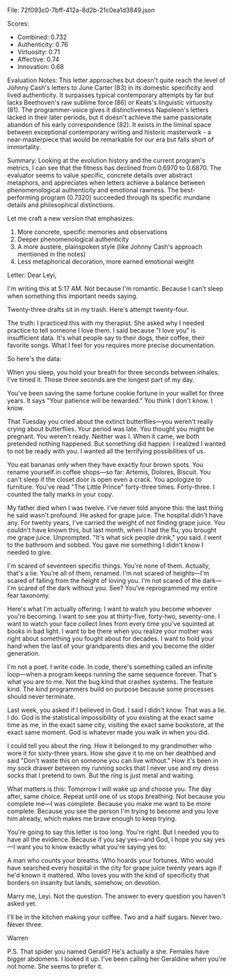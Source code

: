 File: 72f093c0-7bff-412a-8d2b-21c0ea1d3849.json

Scores:
- Combined: 0.732
- Authenticity: 0.76
- Virtuosity: 0.71
- Affective: 0.74
- Innovation: 0.68

Evaluation Notes:
This letter approaches but doesn't quite reach the level of Johnny Cash's letters to June Carter (83) in its domestic specificity and lived authenticity. It surpasses typical contemporary attempts by far but lacks Beethoven's raw sublime force (86) or Keats's linguistic virtuosity (81). The programmer-voice gives it distinctiveness Napoleon's letters lacked in their later periods, but it doesn't achieve the same passionate abandon of his early correspondence (82). It exists in the liminal space between exceptional contemporary writing and historic masterwork - a near-masterpiece that would be remarkable for our era but falls short of immortality.

Summary:
Looking at the evolution history and the current program's metrics, I can see that the fitness has declined from 0.6970 to 0.6870. The evaluator seems to value specific, concrete details over abstract metaphors, and appreciates when letters achieve a balance between phenomenological authenticity and emotional rawness. The best-performing program (0.7320) succeeded through its specific mundane details and philosophical distinctions.

Let me craft a new version that emphasizes:
1. More concrete, specific memories and observations
2. Deeper phenomenological authenticity 
3. A more austere, plainspoken style (like Johnny Cash's approach mentioned in the notes)
4. Less metaphorical decoration, more earned emotional weight

Letter:
Dear Leyi,

I'm writing this at 5:17 AM. Not because I'm romantic. Because I can't sleep when something this important needs saying.

Twenty-three drafts sit in my trash. Here's attempt twenty-four.

The truth: I practiced this with my therapist. She asked why I needed practice to tell someone I love them. I said because "I love you" is insufficient data. It's what people say to their dogs, their coffee, their favorite songs. What I feel for you requires more precise documentation.

So here's the data:

When you sleep, you hold your breath for three seconds between inhales. I've timed it. Those three seconds are the longest part of my day.

You've been saving the same fortune cookie fortune in your wallet for three years. It says "Your patience will be rewarded." You think I don't know. I know.

That Tuesday you cried about the extinct butterflies—you weren't really crying about butterflies. Your period was late. You thought you might be pregnant. You weren't ready. Neither was I. When it came, we both pretended nothing happened. But something did happen: I realized I wanted to not be ready with you. I wanted all the terrifying possibilities of us.

You eat bananas only when they have exactly four brown spots. You rename yourself in coffee shops—so far: Artemis, Dolores, Biscuit. You can't sleep if the closet door is open even a crack. You apologize to furniture. You've read "The Little Prince" forty-three times. Forty-three. I counted the tally marks in your copy.

My father died when I was twelve. I've never told anyone this: the last thing he said wasn't profound. He asked for grape juice. The hospital didn't have any. For twenty years, I've carried the weight of not finding grape juice. You couldn't have known this, but last month, when I had the flu, you brought me grape juice. Unprompted. "It's what sick people drink," you said. I went to the bathroom and sobbed. You gave me something I didn't know I needed to give.

I'm scared of seventeen specific things. You're none of them. Actually, that's a lie. You're all of them, renamed. I'm not scared of heights—I'm scared of falling from the height of loving you. I'm not scared of the dark—I'm scared of the dark without you. See? You've reprogrammed my entire fear taxonomy.

Here's what I'm actually offering: I want to watch you become whoever you're becoming. I want to see you at thirty-five, forty-two, seventy-one. I want to watch your face collect lines from every time you've squinted at books in bad light. I want to be there when you realize your mother was right about something you fought about for decades. I want to hold your hand when the last of your grandparents dies and you become the older generation.

I'm not a poet. I write code. In code, there's something called an infinite loop—when a program keeps running the same sequence forever. That's what you are to me. Not the bug kind that crashes systems. The feature kind. The kind programmers build on purpose because some processes should never terminate.

Last week, you asked if I believed in God. I said I didn't know. That was a lie. I do. God is the statistical impossibility of you existing at the exact same time as me, in the exact same city, visiting the exact same bookstore, at the exact same moment. God is whatever made you walk in when you did.

I could tell you about the ring. How it belonged to my grandmother who wore it for sixty-three years. How she gave it to me on her deathbed and said "Don't waste this on someone you can live without." How it's been in my sock drawer between my running socks that I never use and my dress socks that I pretend to own. But the ring is just metal and waiting.

What matters is this: Tomorrow I will wake up and choose you. The day after, same choice. Repeat until one of us stops breathing. Not because you complete me—I was complete. Because you make me want to be more complete. Because you see the person I'm trying to become and you love him already, which makes me brave enough to keep trying.

You're going to say this letter is too long. You're right. But I needed you to have all the evidence. Because if you say yes—and God, I hope you say yes—I want you to know exactly what you're saying yes to:

A man who counts your breaths. Who hoards your fortunes. Who would have searched every hospital in the city for grape juice twenty years ago if he'd known it mattered. Who loves you with the kind of specificity that borders on insanity but lands, somehow, on devotion.

Marry me, Leyi. Not the question. The answer to every question you haven't asked yet.

I'll be in the kitchen making your coffee. Two and a half sugars. Never two. Never three.

Warren

P.S. That spider you named Gerald? He's actually a she. Females have bigger abdomens. I looked it up. I've been calling her Geraldine when you're not home. She seems to prefer it.
